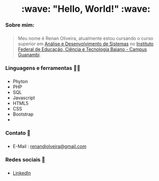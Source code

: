 <h1 align="center"> :wave: "Hello, World!" :wave: </h1>

### Sobre mim: <h3>
> Meu nome é Renan Oliveira, atualmente estou cursando o curso superior em [Análise e Desenvolvimento de Sistemas](https://ifbaiano.edu.br/portal/ads-guanambi/) 
no [Instituto Federal de Educação, Ciência e Tecnologia Baiano - Campus Guanambi](https://www.ifbaiano.edu.br/unidades/guanambi/).
> 

### Linguagens e ferramentas :man_technologist: <h3>
 * Phyton
 * PHP
 * SQL
 * Javascript
 * HTML5
 * CSS
 * Bootstrap
 * 

### Contato :link: <h3>
 * E-Mail : renandjolveira@gmail.com
### Redes sociais :link: <h3>
 * [LinkedIn](https://www.linkedin.com/in/renan-de-jesus-oliveira-5443b1161/)

